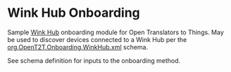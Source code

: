 # Wink Hub Onboarding
Sample [Wink Hub](http://www.wink.com/) onboarding module for Open Translators to Things. May be used to discover devices connected to a Wink Hub per the 
[org.OpenT2T.Onboarding.WinkHub.xml](https://github.com/opent2t/onboarding/blob/master/org.opent2t.onboarding.winkhub/org.opent2t.onboarding.winkhub.xml) schema.

See schema definition for inputs to the onboarding method.